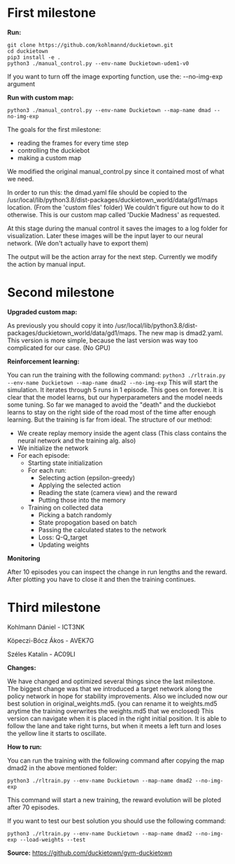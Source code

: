 # First milestone

**Run:**
```
git clone https://github.com/kohlmannd/duckietown.git
cd duckietown
pip3 install -e .
python3 ./manual_control.py --env-name Duckietown-udem1-v0
```

If you want to turn off the image exporting function, use the: --no-img-exp argument

**Run with custom map:**

```python3 ./manual_control.py --env-name Duckietown --map-name dmad --no-img-exp```

The goals for the first milestone:
- reading the frames for every time step
- controlling the duckiebot
- making a custom map

We modified the original manual_control.py since it contained most of what we need.

In order to run this: the dmad.yaml file should be copied to the /usr/local/lib/python3.8/dist-packages/duckietown_world/data/gd1/maps location. (From the 'custom files' folder) We couldn't figure out how to do it otherwise. This is our custom map called 'Duckie Madness' as requested.

At this stage during the manual control it saves the images to a log folder for visualization.
Later these images will be the input layer to our neural network. (We don't actually have to export them)

The output will be the action array for the next step. Currently we modify the action by manual input.

# Second milestone

**Upgraded custom map:**

As previously you should copy it into /usr/local/lib/python3.8/dist-packages/duckietown_world/data/gd1/maps. The new map is dmad2.yaml. This version is more simple, because the last version was way too complicated for our case. (No GPU)

**Reinforcement learning:**

You can run the training with the following command:
```python3 ./rltrain.py --env-name Duckietown --map-name dmad2 --no-img-exp```
This will start the simulation. It iterates through 5 runs in 1 episode. This goes on forever.
It is clear that the model learns, but our hyperparameters and the model needs some tuning. So far we managed to avoid the "death" and the duckiebot learns to stay on the right side of the road most of the time after enough learning. But the training is far from ideal. The structure of our method:
- We create replay memory inside the agent class (This class contains the neural network and the training alg. also)
- We initialize the network
- For each episode:
    - Starting state initialization
    - For each run:
        - Selecting action (epsilon-greedy)
        - Applying the selected action
        - Reading the state (camera view) and the reward
        - Putting those into the memory
    - Training on collected data
        - Picking a batch randomly
        - State propogation based on batch
        - Passing the calculated states to the network
        - Loss: Q-Q_target
        - Updating weights

**Monitoring**

After 10 episodes you can inspect the change in run lengths and the reward. After plotting you have to close it and then the training continues. 

# Third milestone
Kohlmann Dániel - ICT3NK

Köpeczi-Bócz Ákos - AVEK7G

Széles Katalin - AC09LI

**Changes:**

We have changed and optimized several things since the last milestone. The biggest change was that we introduced a target network along the policy network in hope for stability improvements. Also we included now our best solution in original_weights.md5. (you can rename it to weights.md5 anytime the training overwrites the weights.md5 that we enclosed) This version can navigate when it is placed in the right initial position. It is able to follow the lane and take right turns, but when it meets a left turn and loses the yellow line it starts to oscillate.

**How to run:**

You can run the training with the following command after copying the map dmad2 in the above mentioned folder:

```python3 ./rltrain.py --env-name Duckietown --map-name dmad2 --no-img-exp```

This command will start a new training, the reward evolution will be ploted after 70 episodes.

If you want to test our best solution you should use the following command:

```python3 ./rltrain.py --env-name Duckietown --map-name dmad2 --no-img-exp --load-weights --test```





**Source:** https://github.com/duckietown/gym-duckietown
